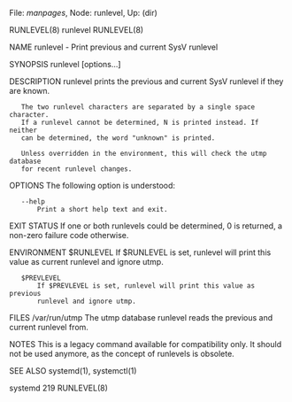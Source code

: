 File: *manpages*,  Node: runlevel,  Up: (dir)

RUNLEVEL(8)                        runlevel                        RUNLEVEL(8)



NAME
       runlevel - Print previous and current SysV runlevel

SYNOPSIS
       runlevel [options...]

DESCRIPTION
       runlevel prints the previous and current SysV runlevel if they are
       known.

       The two runlevel characters are separated by a single space character.
       If a runlevel cannot be determined, N is printed instead. If neither
       can be determined, the word "unknown" is printed.

       Unless overridden in the environment, this will check the utmp database
       for recent runlevel changes.

OPTIONS
       The following option is understood:

       --help
           Print a short help text and exit.

EXIT STATUS
       If one or both runlevels could be determined, 0 is returned, a non-zero
       failure code otherwise.

ENVIRONMENT
       $RUNLEVEL
           If $RUNLEVEL is set, runlevel will print this value as current
           runlevel and ignore utmp.

       $PREVLEVEL
           If $PREVLEVEL is set, runlevel will print this value as previous
           runlevel and ignore utmp.

FILES
       /var/run/utmp
           The utmp database runlevel reads the previous and current runlevel
           from.

NOTES
       This is a legacy command available for compatibility only. It should
       not be used anymore, as the concept of runlevels is obsolete.

SEE ALSO
       systemd(1), systemctl(1)



systemd 219                                                        RUNLEVEL(8)
